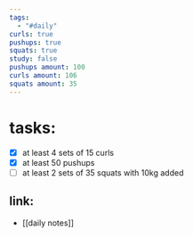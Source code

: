 ```yaml
---
tags:
  - "#daily"
curls: true
pushups: true
squats: true
study: false
pushups amount: 100
curls amount: 106
squats amount: 35
---
```

# tasks:
- [x] at least 4 sets of 15 curls 
- [x] at least 50 pushups
- [ ] at least 2 sets of 35 squats with 10kg added
## link: 
- [[daily notes]] 